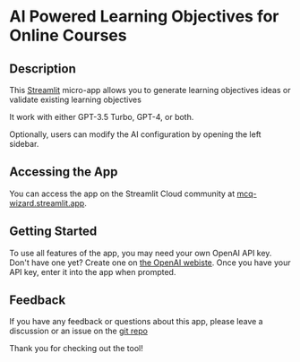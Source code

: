 # AI Powered Learning Objectives for Online Courses

## Description

This [Streamlit](https://streamlit.io) micro-app allows you to generate learning objectives ideas or validate existing learning objectives

It work with either GPT-3.5 Turbo, GPT-4, or both.

Optionally, users can modify the AI configuration by opening the left sidebar.

## Accessing the App 
You can access the app on the Streamlit Cloud community at [mcq-wizard.streamlit.app](https://lo-builder.streamlit.app/).

## Getting Started
To use all features of the app, you may need your own OpenAI API key. Don't have one yet? Create one on [the OpenAI webiste](https://platform.openai.com/account/api-keys). Once you have your API key, enter it into the app when prompted. 

## Feedback
If you have any feedback or questions about this app, please leave a discussion or an issue on the [git repo](https://github.com/jswope00/lo-builder)

Thank you for checking out the tool!